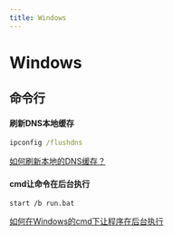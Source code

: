 ```yaml
---
title: Windows
---
```


# Windows

## 命令行

#### 刷新DNS本地缓存

```cmd
ipconfig /flushdns
```

[如何刷新本地的DNS缓存？](https://jingyan.baidu.com/article/6d704a13fb6e1828db51ca3a.html)

#### cmd让命令在后台执行

```shell script
start /b run.bat
```

[如何在Windows的cmd下让程序在后台执行](https://blog.csdn.net/gobitan/article/details/3364160)